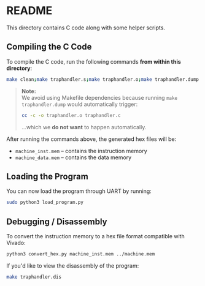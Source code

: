 # README

This directory contains C code along with some helper scripts.

## Compiling the C Code

To compile the C code, run the following commands **from within this directory**:

```bash
make clean;make traphandler.s;make traphandler.o;make traphandler.dump
```

> **Note:**  
> We avoid using Makefile dependencies because running `make traphandler.dump` would automatically trigger:
>
> ```bash
> cc -c -o traphandler.o traphandler.c
> ```
> ...which we **do not want** to happen automatically.

After running the commands above, the generated hex files will be:

- `machine_inst.mem` – contains the instruction memory
- `machine_data.mem` – contains the data memory

## Loading the Program

You can now load the program through UART by running:

```bash
sudo python3 load_program.py
```

## Debugging / Disassembly

To convert the instruction memory to a hex file format compatible with Vivado:

```bash
python3 convert_hex.py machine_inst.mem ../machine.mem
```

If you'd like to view the disassembly of the program:

```bash
make traphandler.dis
```
